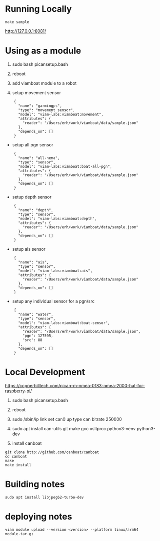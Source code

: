 
Running Locally
====
```
make sample
```
http://127.0.0.1:8081/


Using as a module
====

1) sudo bash picansetup.bash

2) reboot

3) add viamboat module to a robot

4) setup movement sensor
```
    {
      "name": "garmingps",
      "type": "movement_sensor",
      "model": "viam-labs:viamboat:movement",
      "attributes": {
        "reader": "/Users/erh/work/viamboat/data/sample.json"
      },
      "depends_on": []
    }

```

* setup all pgn sensor
```
    {
      "name": "all-nema",
      "type": "sensor",
      "model": "viam-labs:viamboat:boat-all-pgn",
      "attributes": {
        "reader": "/Users/erh/work/viamboat/data/sample.json"
      },
      "depends_on": []
    }
```

* setup depth sensor
```
    {
      "name": "depth",
      "type": "sensor",
      "model": "viam-labs:viamboat:depth",
      "attributes": {
        "reader": "/Users/erh/work/viamboat/data/sample.json"
      },
      "depends_on": []
    }
```

* setup ais sensor
```
    {
      "name": "ais",
      "type": "sensor",
      "model": "viam-labs:viamboat:ais",
      "attributes": {
        "reader": "/Users/erh/work/viamboat/data/sample.json"
      },
      "depends_on": []
    }
```

* setup any individual sensor for a pgn/src
```
    {
      "name": "water",
      "type": "sensor",
      "model": "viam-labs:viamboat:boat-sensor",
      "attributes": {
        "reader": "/Users/erh/work/viamboat/data/sample.json",
        "pgn": 127505,
        "src": 88
      },
      "depends_on": []
    }
```

Local Development
====
https://copperhilltech.com/pican-m-nmea-0183-nmea-2000-hat-for-raspberry-pi/

1) sudo bash picansetup.bash

2) reboot

3) sudo /sbin/ip link set can0 up type can bitrate 250000

3) sudo apt install can-utils git make gcc xsltproc python3-venv python3-dev

4) install canboat
```
git clone http://github.com/canboat/canboat
cd canboat
make
make install
```


Building notes
====
```
sudo apt install libjpeg62-turbo-dev
```

deploying notes
====
```
viam module upload --version <version> --platform linux/arm64 module.tar.gz

```
